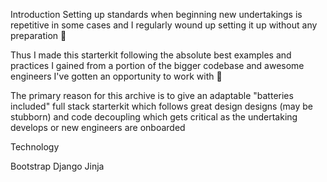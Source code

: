 Introduction
Setting up standards when beginning new undertakings is repetitive in some cases and I regularly wound up setting it up without any preparation 🥱 

Thus I made this starterkit following the absolute best examples and practices I gained from a portion of the bigger codebase and awesome engineers I've gotten an opportunity to work with 🙌 

The primary reason for this archive is to give an adaptable "batteries included" full stack starterkit which follows great design designs (may be stubborn) and code decoupling which gets critical as the undertaking develops or new engineers are onboarded

Technology

Bootstrap
Django
Jinja 


